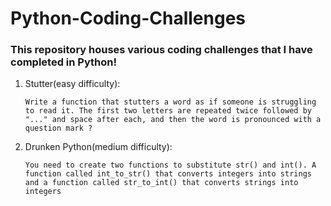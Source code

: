 # Python-Coding-Challenges
### This repository houses various coding challenges that I have completed in Python! 

1. Stutter(easy difficulty): 

      ``` Write a function that stutters a word as if someone is struggling to read it. The first two letters are repeated twice followed by "..." and space after each, and then the word is pronounced with a question mark ? ```

2. Drunken Python(medium difficulty):

      ``` You need to create two functions to substitute str() and int(). A function called int_to_str() that converts integers into strings and a function called str_to_int() that converts strings into integers ```
